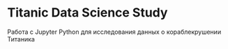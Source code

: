 # Titanic Data Science Study
 Работа с Jupyter Python для исследования данных о кораблекрушении Титаника
